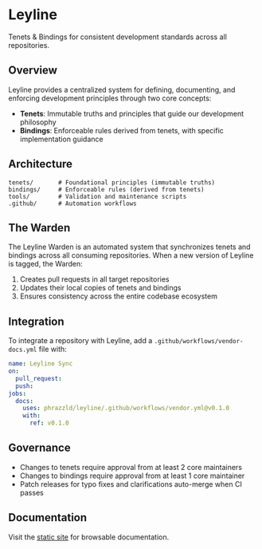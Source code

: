 # Leyline

Tenets & Bindings for consistent development standards across all repositories.

## Overview

Leyline provides a centralized system for defining, documenting, and enforcing development principles through two core concepts:

- **Tenets**: Immutable truths and principles that guide our development philosophy
- **Bindings**: Enforceable rules derived from tenets, with specific implementation guidance

## Architecture

```
tenets/       # Foundational principles (immutable truths)
bindings/     # Enforceable rules (derived from tenets)
tools/        # Validation and maintenance scripts
.github/      # Automation workflows
```

## The Warden

The Leyline Warden is an automated system that synchronizes tenets and bindings across all consuming repositories. When a new version of Leyline is tagged, the Warden:

1. Creates pull requests in all target repositories
2. Updates their local copies of tenets and bindings
3. Ensures consistency across the entire codebase ecosystem

## Integration

To integrate a repository with Leyline, add a `.github/workflows/vendor-docs.yml` file with:

```yaml
name: Leyline Sync
on:
  pull_request:
  push:
jobs:
  docs:
    uses: phrazzld/leyline/.github/workflows/vendor.yml@v0.1.0
    with:
      ref: v0.1.0
```

## Governance

- Changes to tenets require approval from at least 2 core maintainers
- Changes to bindings require approval from at least 1 core maintainer
- Patch releases for typo fixes and clarifications auto-merge when CI passes

## Documentation

Visit the [static site](https://phrazzld.github.io/leyline/) for browsable documentation.